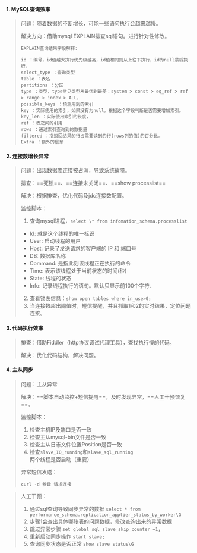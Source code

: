 #### 1. MySQL查询效率

>问题：随着数据的不断增长，可能一些语句执行会越来越慢。
>
>解决方向：借助mysql EXPLAIN排查sql语句。进行针对性修改。
>
>```
>EXPLAIN查询结果字段解释:
>
>id ：编号，id值越大执行优先级越高，id值相同则从上往下执行，id为null最后执行。
>select_type ：查询类型
>table ：表名
>partitions ：分区
>type ：类型，type常见类型从最优到最差：system > const > eq_ref > ref > range > index > ALL，
>possible_keys ：预测用到的索引
>key ：实际使用的索引，如果没有为null。根据这个字段判断是否需要增加索引。
>key_len ：实际使用索引的长度，
>ref ：表之间的引用
>rows ：通过索引查询到的数据量
>filtered ：指返回结果的行占需要读到的行(rows列的值)的百分比。
>Extra ：额外的信息
>```

#### 2. 连接数增长异常

>问题：出现数据库连接被占满，导致系统故障。
>
>排查：==死锁==、==连接未关闭==、==show processlist==
>
>解决：根据排查，优化代码及jdc连接数配置。
>
>监控脚本：
>
>1. 查询mysql进程，`select \* from infomation_schema.processlist`
>   - Id: 就是这个线程的唯一标识
>   - User: 启动线程的用户
>   - Host: 记录了发送请求的客户端的 IP 和 端口号
>   - DB: 数据库名称
>   - Command: 是指此刻该线程正在执行的命令
>   - Time: 表示该线程处于当前状态的时间(秒)
>   - State: 线程的状态
>   - Info: 记录线程执行的语句。默认只显示前100个字符. 
>2. 查看锁表信息：`show open tables where in_use>0;`
>3. 当连接数超出阈值时，短信提醒，并且抓取1和2的实时结果，定位问题连接。

#### 3. 代码执行效率

>排查：借助Fiddler（http协议调试代理工具），查找执行慢的代码。
>
>解决：优化代码结构，解决问题。

#### 4. 主从同步

>问题：主从异常
>
>解决：==脚本自动监控+短信提醒==，及时发现异常，==人工干预恢复==。
>
>监控脚本：
>
>1. 检查主机IP及端口是否一致
>2. 检查主从mysql-bin文件是否一致
>3. 检查主从日志文件位置Position是否一致
>4. 检查`slave_IO_running`和`slave_sql_running`两个线程是否启动（重要）
>
>异常短信发送：
>
>```shell
>curl -d 参数 请求连接
>```

>人工干预：
>
>1. 通过sql查询导致同步异常的数据 `select * from performance_schema.replication_applier_status_by_worker\G`
>2. 步骤1会查出具体哪张表的问题数据，修改查询出来的异常数据
>3. 跳过异常步骤 `set global sql_slave_skip_counter =1;`
>4. 重新启动同步操作 `start slave;`
>5. 查询同步状态是否正常 `show slave status\G`

